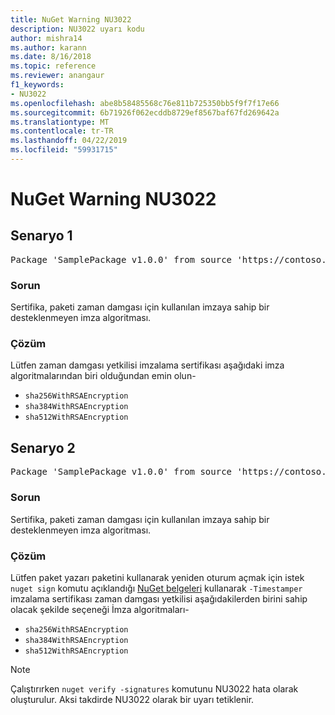 ```yaml
---
title: NuGet Warning NU3022
description: NU3022 uyarı kodu
author: mishra14
ms.author: karann
ms.date: 8/16/2018
ms.topic: reference
ms.reviewer: anangaur
f1_keywords:
- NU3022
ms.openlocfilehash: abe8b58485568c76e811b725350bb5f9f7f17e66
ms.sourcegitcommit: 6b71926f062ecddb8729ef8567baf67fd269642a
ms.translationtype: MT
ms.contentlocale: tr-TR
ms.lasthandoff: 04/22/2019
ms.locfileid: "59931715"
---
```

# <a name="nuget-warning-nu3022"></a>NuGet Warning NU3022

## <a name="scenario-1"></a>Senaryo 1

<pre>Package 'SamplePackage v1.0.0' from source 'https://contoso.com/index.json': The primary signature's timestamp certificate has an unsupported signature algorithm.</pre>

### <a name="issue"></a>Sorun

Sertifika, paketi zaman damgası için kullanılan imzaya sahip bir desteklenmeyen imza algoritması.


### <a name="solution"></a>Çözüm

Lütfen zaman damgası yetkilisi imzalama sertifikası aşağıdaki imza algoritmalarından biri olduğundan emin olun- 
* `sha256WithRSAEncryption`
* `sha384WithRSAEncryption`
* `sha512WithRSAEncryption`



## <a name="scenario-2"></a>Senaryo 2

<pre>Package 'SamplePackage v1.0.0' from source 'https://contoso.com/index.json': The timestamp certificate has an unsupported signature algorithm (SHA1). The following algorithms are supported: SHA256RSA, SHA384RSA, SHA512RSA.</pre>

### <a name="issue"></a>Sorun

Sertifika, paketi zaman damgası için kullanılan imzaya sahip bir desteklenmeyen imza algoritması.


### <a name="solution"></a>Çözüm

Lütfen paket yazarı paketini kullanarak yeniden oturum açmak için istek `nuget sign` komutu açıklandığı [NuGet belgeleri](https://docs.microsoft.com/en-us/nuget/create-packages/sign-a-package) kullanarak `-Timestamper` imzalama sertifikası zaman damgası yetkilisi aşağıdakilerden birini sahip olacak şekilde seçeneği İmza algoritmaları-
* `sha256WithRSAEncryption`
* `sha384WithRSAEncryption`
* `sha512WithRSAEncryption`


> [!Note]
> Çalıştırırken `nuget verify -signatures` komutunu NU3022 hata olarak oluşturulur. Aksi takdirde NU3022 olarak bir uyarı tetiklenir.